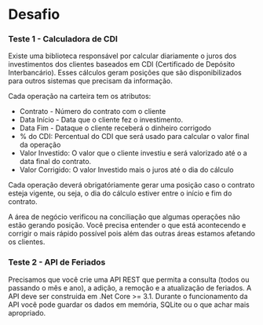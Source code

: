# Desafio

### Teste 1 - Calculadora de CDI
Existe uma biblioteca responsável por calcular diariamente o juros dos investimentos dos clientes baseados em CDI (Certificado de Depósito Interbancário). Esses cálculos geram posições que são disponibilizados para outros sistemas que precisam da informação.

Cada operação na carteira tem os atributos:
* Contrato - Número do contrato com o cliente
* Data Início - Data que o cliente fez o investimento.
* Data Fim - Dataque o cliente receberá o dinheiro corrigodo
* % do CDI: Percentual do CDI que será usado para calcular o valor final da operação
* Valor Investido: O valor que o cliente investiu e será valorizado até o a data final do contrato.
* Valor Corrigido: O valor Investido mais o juros até o dia do cálculo

Cada operação deverá obrigatóriamente gerar uma posição caso o contrato esteja vigente, ou seja, o dia do cálculo estiver entre o início e fim do contrato.

A área de negócio verificou na conciliação que algumas operações não estão gerando posição. Você precisa entender o que está acontecendo e corrigir o mais rápido possível pois além das outras áreas estamos afetando os clientes.



### Teste 2 - API de Feriados
Precisamos que você crie uma API REST que permita a consulta (todos ou passando o mês e ano), a adição, a remoção e a atualização de feriados. A API deve ser construida em .Net Core >= 3.1. Durante o funcionamento da API você pode guardar os dados em memória, SQLite ou o que achar mais apropriado. 
